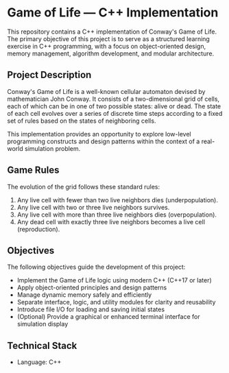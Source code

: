 # Game of Life — C++ Implementation

This repository contains a C++ implementation of Conway's Game of Life. The primary objective of this project is to serve as a structured learning exercise in C++ programming, with a focus on object-oriented design, memory management, algorithm development, and modular architecture.

## Project Description

Conway's Game of Life is a well-known cellular automaton devised by mathematician John Conway. It consists of a two-dimensional grid of cells, each of which can be in one of two possible states: alive or dead. The state of each cell evolves over a series of discrete time steps according to a fixed set of rules based on the states of neighboring cells.

This implementation provides an opportunity to explore low-level programming constructs and design patterns within the context of a real-world simulation problem.

## Game Rules

The evolution of the grid follows these standard rules:

1. Any live cell with fewer than two live neighbors dies (underpopulation).
2. Any live cell with two or three live neighbors survives.
3. Any live cell with more than three live neighbors dies (overpopulation).
4. Any dead cell with exactly three live neighbors becomes a live cell (reproduction).

## Objectives

The following objectives guide the development of this project:

- Implement the Game of Life logic using modern C++ (C++17 or later)
- Apply object-oriented principles and design patterns
- Manage dynamic memory safely and efficiently
- Separate interface, logic, and utility modules for clarity and reusability
- Introduce file I/O for loading and saving initial states
- (Optional) Provide a graphical or enhanced terminal interface for simulation display

## Technical Stack

- Language: C++

